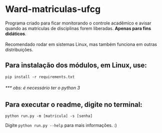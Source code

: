 # Ward-matriculas-ufcg

Programa criado para ficar monitorando o controle acadêmico e avisar quando as matriculas de disciplinas forem liberadas. <b>Apenas para fins didáticos</b>.<br><br>Recomendado rodar em sistemas Linux, mas também funciona em outras distribuições.

## Para instalação dos módulos, em Linux, use:
`pip install -r requirements.txt`
###### *** obs: é necessário ter o python 3

## Para executar o readme, digite no terminal:
`python run.py -m [matricula] -s [senha]`

Digite  `python run.py --help` para mais informações. :)
